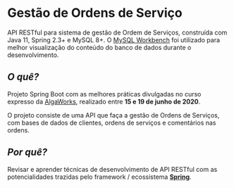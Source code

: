 # Gestão de Ordens de Serviço

API RESTful para sistema de gestão de Ordem de Serviços, construída com Java 11, Spring 2.3+ e MySQL 8+. O [MySQL Workbench](https://dev.mysql.com/downloads/workbench/) foi utilizado para melhor visualização do conteúdo do banco de dados durante o desenvolvimento.

## ***O quê?***

Projeto Spring Boot com as melhores práticas divulgadas no curso expresso da [AlgaWorks](https://github.com/algaworks/curso-spring-rest-para-iniciantes), realizado entre **15 e 19 de junho de 2020**. 

O projeto consiste de uma API que faça a gestão de Ordens de Serviços, com bases de dados de clientes, ordens de serviços e comentários nas ordens.

## ***Por quê?***

Revisar e aprender técnicas de desenvolvimento de API RESTful com as potencialidades trazidas pelo framework / ecossistema [**Spring**](https://spring.io/quickstart).
